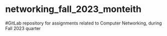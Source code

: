 # networking_fall_2023_monteith

#GitLab repository for assignments related to Computer Networking, during Fall 2023 quarter
